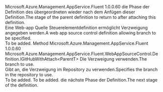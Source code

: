 <Type Name="IWithGitHubBranch&lt;ParentT&gt;" FullName="Microsoft.Azure.Management.AppService.Fluent.WebAppSourceControl.Definition.IWithGitHubBranch&lt;ParentT&gt;">
  <TypeSignature Language="C#" Value="public interface IWithGitHubBranch&lt;ParentT&gt;" />
  <TypeSignature Language="ILAsm" Value=".class public interface auto ansi abstract IWithGitHubBranch`1&lt;ParentT&gt;" />
  <TypeSignature Language="DocId" Value="T:Microsoft.Azure.Management.AppService.Fluent.WebAppSourceControl.Definition.IWithGitHubBranch`1" />
  <TypeSignature Language="VB.NET" Value="Public Interface IWithGitHubBranch(Of ParentT)" />
  <TypeSignature Language="F#" Value="type IWithGitHubBranch&lt;'ParentT&gt; = interface" />
  <AssemblyInfo>
    <AssemblyName>Microsoft.Azure.Management.AppService.Fluent</AssemblyName>
    <AssemblyVersion>1.0.0.60</AssemblyVersion>
  </AssemblyInfo>
  <TypeParameters>
    <TypeParameter Name="ParentT" />
  </TypeParameters>
  <Interfaces />
  <Docs>
    <typeparam name="ParentT"><span data-ttu-id="33817-101">die Phase der Definition des übergeordneten wieder nach dem Anfügen dieser Definition.</span><span class="sxs-lookup"><span data-stu-id="33817-101">The stage of the parent definition to return to after attaching this definition.</span></span></typeparam>
    <summary>
            <span data-ttu-id="33817-102">Eine Web-app Quelle Steuerelementdefinition ermöglicht Verzweigung angegeben werden.</span><span class="sxs-lookup"><span data-stu-id="33817-102">A web app source control definition allowing branch to be specified.</span></span>
            </summary>
    <remarks>To be added.</remarks>
  </Docs>
  <Members>
    <Member MemberName="WithBranch">
      <MemberSignature Language="C#" Value="public Microsoft.Azure.Management.AppService.Fluent.WebAppSourceControl.Definition.IGitHubWithAttach&lt;ParentT&gt; WithBranch (string branch);" />
      <MemberSignature Language="ILAsm" Value=".method public hidebysig newslot virtual instance class Microsoft.Azure.Management.AppService.Fluent.WebAppSourceControl.Definition.IGitHubWithAttach`1&lt;!ParentT&gt; WithBranch(string branch) cil managed" />
      <MemberSignature Language="DocId" Value="M:Microsoft.Azure.Management.AppService.Fluent.WebAppSourceControl.Definition.IWithGitHubBranch`1.WithBranch(System.String)" />
      <MemberSignature Language="VB.NET" Value="Public Function WithBranch (branch As String) As IGitHubWithAttach(Of ParentT)" />
      <MemberSignature Language="F#" Value="abstract member WithBranch : string -&gt; Microsoft.Azure.Management.AppService.Fluent.WebAppSourceControl.Definition.IGitHubWithAttach&lt;'ParentT&gt;" Usage="iWithGitHubBranch.WithBranch branch" />
      <MemberType>Method</MemberType>
      <AssemblyInfo>
        <AssemblyName>Microsoft.Azure.Management.AppService.Fluent</AssemblyName>
        <AssemblyVersion>1.0.0.60</AssemblyVersion>
      </AssemblyInfo>
      <ReturnValue>
        <ReturnType>Microsoft.Azure.Management.AppService.Fluent.WebAppSourceControl.Definition.IGitHubWithAttach&lt;ParentT&gt;</ReturnType>
      </ReturnValue>
      <Parameters>
        <Parameter Name="branch" Type="System.String" />
      </Parameters>
      <Docs>
        <param name="branch"><span data-ttu-id="33817-103">Die Verzweigung verwenden.</span><span class="sxs-lookup"><span data-stu-id="33817-103">The branch to use.</span></span></param>
        <summary>
            <span data-ttu-id="33817-104">Gibt an, die Verzweigung im Repository zu verwenden.</span><span class="sxs-lookup"><span data-stu-id="33817-104">Specifies the branch in the repository to use.</span></span>
            </summary>
        <returns>To be added.</returns>
        <remarks>To be added.</remarks>
        <return><span data-ttu-id="33817-105">die nächste Phase der Definition.</span><span class="sxs-lookup"><span data-stu-id="33817-105">The next stage of the definition.</span></span></return>
      </Docs>
    </Member>
  </Members>
</Type>